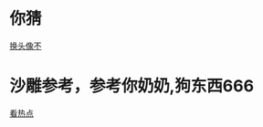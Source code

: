 # 你猜
[换头像不](https://juejin.cn/user/settings/profile)
# 沙雕参考，参考你奶奶,狗东西666
[看热点](https://www.baidu.com)
